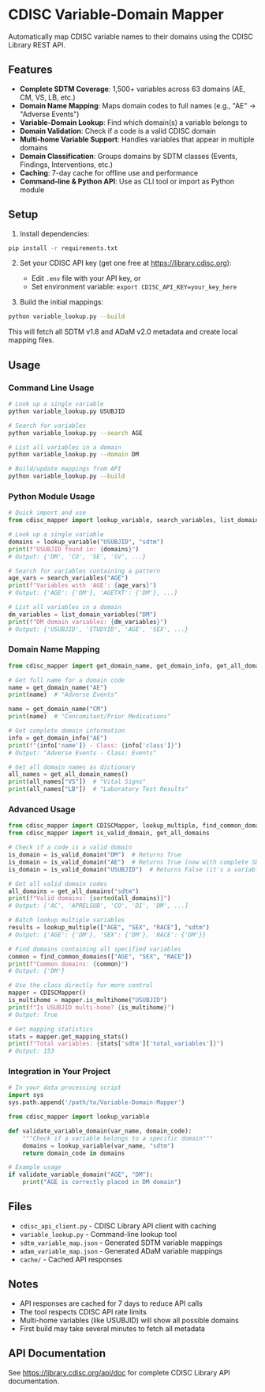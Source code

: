 # CDISC Variable-Domain Mapper

Automatically map CDISC variable names to their domains using the CDISC Library REST API.

## Features

- **Complete SDTM Coverage**: 1,500+ variables across 63 domains (AE, CM, VS, LB, etc.)
- **Domain Name Mapping**: Maps domain codes to full names (e.g., "AE" → "Adverse Events")
- **Variable-Domain Lookup**: Find which domain(s) a variable belongs to
- **Domain Validation**: Check if a code is a valid CDISC domain
- **Multi-home Variable Support**: Handles variables that appear in multiple domains
- **Domain Classification**: Groups domains by SDTM classes (Events, Findings, Interventions, etc.)
- **Caching**: 7-day cache for offline use and performance
- **Command-line & Python API**: Use as CLI tool or import as Python module

## Setup

1. Install dependencies:
```bash
pip install -r requirements.txt
```

2. Set your CDISC API key (get one free at https://library.cdisc.org):
   - Edit `.env` file with your API key, or
   - Set environment variable: `export CDISC_API_KEY=your_key_here`

3. Build the initial mappings:
```bash
python variable_lookup.py --build
```

This will fetch all SDTM v1.8 and ADaM v2.0 metadata and create local mapping files.

## Usage

### Command Line Usage

```bash
# Look up a single variable
python variable_lookup.py USUBJID

# Search for variables
python variable_lookup.py --search AGE

# List all variables in a domain
python variable_lookup.py --domain DM

# Build/update mappings from API
python variable_lookup.py --build
```

### Python Module Usage

```python
# Quick import and use
from cdisc_mapper import lookup_variable, search_variables, list_domain_variables

# Look up a single variable
domains = lookup_variable("USUBJID", "sdtm")
print(f"USUBJID found in: {domains}")
# Output: {'DM', 'CO', 'SE', 'SV', ...}

# Search for variables containing a pattern
age_vars = search_variables("AGE")
print(f"Variables with 'AGE': {age_vars}")
# Output: {'AGE': {'DM'}, 'AGETXT': {'DM'}, ...}

# List all variables in a domain
dm_variables = list_domain_variables("DM")
print(f"DM domain variables: {dm_variables}")
# Output: {'USUBJID', 'STUDYID', 'AGE', 'SEX', ...}
```

### Domain Name Mapping

```python
from cdisc_mapper import get_domain_name, get_domain_info, get_all_domain_names

# Get full name for a domain code
name = get_domain_name("AE")
print(name)  # "Adverse Events"

name = get_domain_name("CM") 
print(name)  # "Concomitant/Prior Medications"

# Get complete domain information
info = get_domain_info("AE")
print(f"{info['name']} - Class: {info['class']}")
# Output: "Adverse Events - Class: Events"

# Get all domain names as dictionary
all_names = get_all_domain_names()
print(all_names["VS"])  # "Vital Signs"
print(all_names["LB"])  # "Laboratory Test Results"
```

### Advanced Usage

```python
from cdisc_mapper import CDISCMapper, lookup_multiple, find_common_domains
from cdisc_mapper import is_valid_domain, get_all_domains

# Check if a code is a valid domain
is_domain = is_valid_domain("DM")  # Returns True
is_domain = is_valid_domain("AE")  # Returns True (now with complete SDTMIG)
is_domain = is_valid_domain("USUBJID")  # Returns False (it's a variable, not domain)

# Get all valid domain codes
all_domains = get_all_domains("sdtm")
print(f"Valid domains: {sorted(all_domains)}")
# Output: ['AC', 'APRELSUB', 'CO', 'DI', 'DM', ...]

# Batch lookup multiple variables
results = lookup_multiple(["AGE", "SEX", "RACE"], "sdtm")
# Output: {'AGE': {'DM'}, 'SEX': {'DM'}, 'RACE': {'DM'}}

# Find domains containing all specified variables
common = find_common_domains(["AGE", "SEX", "RACE"])
print(f"Common domains: {common}")
# Output: {'DM'}

# Use the class directly for more control
mapper = CDISCMapper()
is_multihome = mapper.is_multihome("USUBJID")
print(f"Is USUBJID multi-home? {is_multihome}")
# Output: True

# Get mapping statistics
stats = mapper.get_mapping_stats()
print(f"Total variables: {stats['sdtm']['total_variables']}")
# Output: 153
```

### Integration in Your Project

```python
# In your data processing script
import sys
sys.path.append('/path/to/Variable-Domain-Mapper')

from cdisc_mapper import lookup_variable

def validate_variable_domain(var_name, domain_code):
    """Check if a variable belongs to a specific domain"""
    domains = lookup_variable(var_name, "sdtm")
    return domain_code in domains

# Example usage
if validate_variable_domain("AGE", "DM"):
    print("AGE is correctly placed in DM domain")
```

## Files

- `cdisc_api_client.py` - CDISC Library API client with caching
- `variable_lookup.py` - Command-line lookup tool
- `sdtm_variable_map.json` - Generated SDTM variable mappings
- `adam_variable_map.json` - Generated ADaM variable mappings
- `cache/` - Cached API responses

## Notes

- API responses are cached for 7 days to reduce API calls
- The tool respects CDISC API rate limits
- Multi-home variables (like USUBJID) will show all possible domains
- First build may take several minutes to fetch all metadata

## API Documentation

See https://library.cdisc.org/api/doc for complete CDISC Library API documentation.